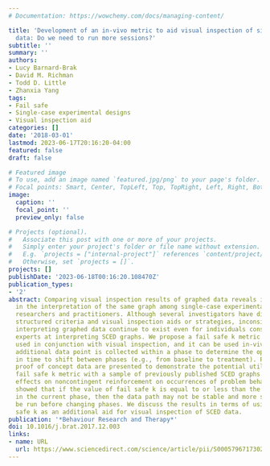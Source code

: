 ```yaml
---
# Documentation: https://wowchemy.com/docs/managing-content/

title: 'Development of an in-vivo metric to aid visual inspection of single-case design
  data: Do we need to run more sessions?'
subtitle: ''
summary: ''
authors:
- Lucy Barnard-Brak
- David M. Richman
- Todd D. Little
- Zhanxia Yang
tags:
- Fail safe
- Single-case experimental designs
- Visual inspection aid
categories: []
date: '2018-03-01'
lastmod: 2023-06-17T20:16:20-04:00
featured: false
draft: false

# Featured image
# To use, add an image named `featured.jpg/png` to your page's folder.
# Focal points: Smart, Center, TopLeft, Top, TopRight, Left, Right, BottomLeft, Bottom, BottomRight.
image:
  caption: ''
  focal_point: ''
  preview_only: false

# Projects (optional).
#   Associate this post with one or more of your projects.
#   Simply enter your project's folder or file name without extension.
#   E.g. `projects = ["internal-project"]` references `content/project/deep-learning/index.md`.
#   Otherwise, set `projects = []`.
projects: []
publishDate: '2023-06-18T00:16:20.108470Z'
publication_types:
- '2'
abstract: Comparing visual inspection results of graphed data reveals inconsistencies
  in the interpretation of the same graph among single-case experimental design (SCED)
  researchers and practitioners. Although several investigators have disseminated
  structured criteria and visual inspection aids or strategies, inconsistencies in
  interpreting graphed data continue to exist even for individuals considered to be
  experts at interpreting SCED graphs. We propose a fail safe k metric that can be
  used in conjunction with visual inspection, and it can be used in-vivo after each
  additional data point is collected within a phase to determine the optimal point
  in time to shift between phases (e.g., from baseline to treatment). Preliminary
  proof of concept data are presented to demonstrate the potential utility of the
  fail safe k metric with a sample of previously published SCED graphs examining the
  effects on noncontingent reinforcement on occurrences of problem behavior. Results
  showed that if the value of fail safe k is equal to or less than the number of sessions
  in the current phase, then the data path may not be stable and more sessions should
  be run before changing phases. We discuss the results in terms of using the fail
  safe k as an additional aid for visual inspection of SCED data.
publication: '*Behaviour Research and Therapy*'
doi: 10.1016/j.brat.2017.12.003
links:
- name: URL
  url: https://www.sciencedirect.com/science/article/pii/S0005796717302450
---
```

